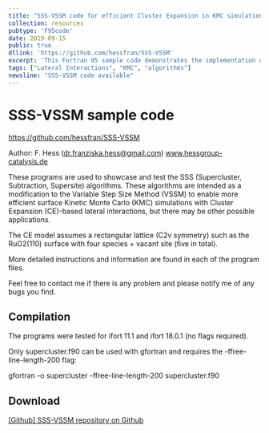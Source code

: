 ```yaml
---
title: "SSS-VSSM code for efficient Cluster Expansion in KMC simulations"
collection: resources
pubtype: 'F95code'
date: 2019-09-15
public: true
dllink: 'https://github.com/hessfran/SSS-VSSM'
excerpt: 'This Fortran 95 sample code demonstrates the implementation of the SSS-VSSM algorithm using a sample Cluster Expansion.'
tags: ["Lateral Interactions", "KMC", "algorithms"]
newsline: "SSS-VSSM code available"
---
```


# SSS-VSSM sample code

https://github.com/hessfran/SSS-VSSM

Author: F. Hess (dr.franziska.hess@gmail.com) www.hessgroup-catalysis.de


These programs are used to showcase and test the SSS (Supercluster, Subtraction, Supersite) algorithms. These algorithms are intended as a modification to the Variable Step Size Method (VSSM) to enable more efficient surface Kinetic Monte Carlo (KMC) simulations with Cluster Expansion (CE)-based lateral interactions, but there may be other possible applications.

The CE model assumes a rectangular lattice (C2v symmetry) such as the RuO2(110) surface with four species + vacant site (five in total).

More detailed instructions and information are found in each of the program files.



Feel free to contact me if there is any problem and please notify me of any bugs you find.


Compilation
-----------

The programs were tested for ifort 11.1 and ifort 18.0.1  (no flags required).

Only supercluster.f90 can be used with gfortran and requires the -ffree-line-length-200 flag:

gfortran -o supercluster -ffree-line-length-200 supercluster.f90


Download
--------

[[Github] SSS-VSSM repository on Github](https://github.com/hessfran/SSS-VSSM)
